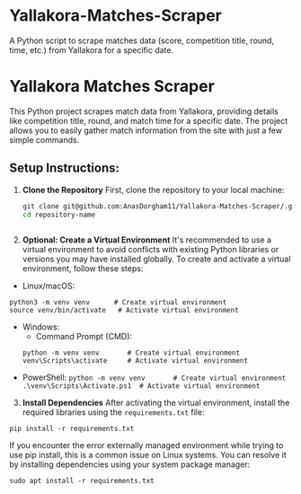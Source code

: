 # Yallakora-Matches-Scraper
A Python script to scrape matches data (score, competition title, round, time, etc.) from Yallakora for a specific date.

# Yallakora Matches Scraper

This Python project scrapes match data from Yallakora, providing details like competition title, round, and match time for a specific date. The project allows you to easily gather match information from the site with just a few simple commands.

## Setup Instructions:

1. **Clone the Repository**
   First, clone the repository to your local machine:
   ```bash
   git clone git@github.com:AnasDorgham11/Yallakora-Matches-Scraper/.git
   cd repository-name
  
2. **Optional: Create a Virtual Environment** 
   It's recommended to use a virtual environment to avoid conflicts with existing Python libraries or versions you may have installed globally. To create and activate a virtual environment, follow these steps:
  - Linux/macOS:
   ```
   python3 -m venv venv      # Create virtual environment
   source venv/bin/activate   # Activate virtual environment
   ```
  - Windows:
    - Command Prompt (CMD):
    ```
    python -m venv venv       # Create virtual environment
    venv\Scripts\activate     # Activate virtual environment
    ```
   - PowerShell:
    ```
    python -m venv venv       # Create virtual environment
    .\venv\Scripts\Activate.ps1  # Activate virtual environment
    ```

3. **Install Dependencies**
After activating the virtual environment, install the required libraries using the ```requirements.txt``` file:
```
pip install -r requirements.txt
```

If you encounter the error externally managed environment while trying to use pip install, this is a common issue on Linux systems. You can resolve it by installing dependencies using your system package manager:
```
sudo apt install -r requirements.txt
```
